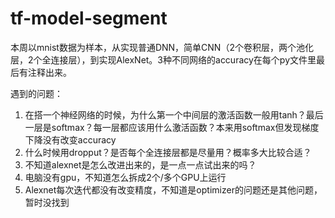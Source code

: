 # tf-model-segment

本周以mnist数据为样本，从实现普通DNN，简单CNN（2个卷积层，两个池化层，2个全连接层），到实现AlexNet。3种不同网络的accuracy在每个py文件里最后有注释出来。

遇到的问题：
1. 在搭一个神经网络的时候，为什么第一个中间层的激活函数一般用tanh？最后一层是softmax？每一层都应该用什么激活函数？本来用softmax但发现梯度下降没有改变accuracy
2. 什么时候用dropput？是否每个全连接层都是尽量用？概率多大比较合适？
3. 不知道alexnet是怎么改进出来的，是一点一点试出来的吗？
4. 电脑没有gpu，不知道怎么拆成2个/多个GPU上运行
5. Alexnet每次迭代都没有改变精度，不知道是optimizer的问题还是其他问题，暂时没找到
